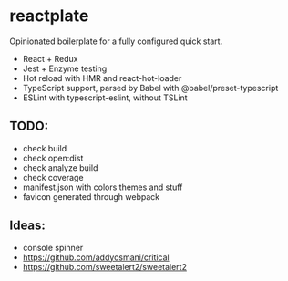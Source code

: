 # reactplate

Opinionated boilerplate for a fully configured quick start.

-   React + Redux
-   Jest + Enzyme testing
-   Hot reload with HMR and react-hot-loader
-   TypeScript support, parsed by Babel with @babel/preset-typescript
-   ESLint with typescript-eslint, without TSLint

## TODO:

-   check build
-   check open:dist
-   check analyze build
-   check coverage
-   manifest.json with colors themes and stuff
-   favicon generated through webpack

## Ideas:

-   console spinner
-   https://github.com/addyosmani/critical
-   https://github.com/sweetalert2/sweetalert2
